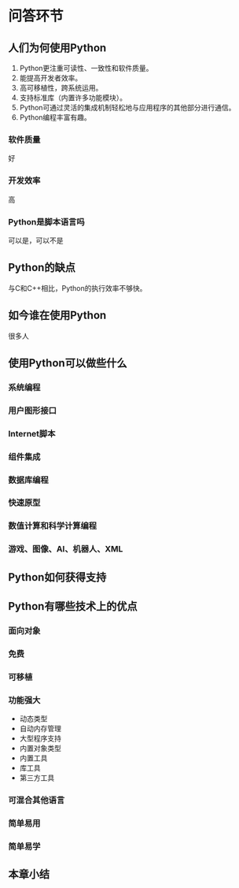 # 问答环节 #

## 人们为何使用Python ##

1. Python更注重可读性、一致性和软件质量。
2. 能提高开发者效率。
3. 高可移植性，跨系统运用。
4. 支持标准库（内置许多功能模块）。
5. Python可通过灵活的集成机制轻松地与应用程序的其他部分进行通信。
6. Python编程丰富有趣。

### 软件质量 ###

好

### 开发效率 ###

高

### Python是脚本语言吗 ###

可以是，可以不是


## Python的缺点 ##

与C和C++相比，Python的执行效率不够快。


## 如今谁在使用Python ##

很多人

## 使用Python可以做些什么 ##

### 系统编程 ###

### 用户图形接口 ###

### Internet脚本 ###

### 组件集成 ###

### 数据库编程 ###

### 快速原型 ###

### 数值计算和科学计算编程 ###

### 游戏、图像、AI、机器人、XML ###

## Python如何获得支持 ##

## Python有哪些技术上的优点 ##

### 面向对象 ###

### 免费 ###

### 可移植 ###

### 功能强大 ###

- 动态类型
- 自动内存管理
- 大型程序支持
- 内置对象类型
- 内置工具
- 库工具
- 第三方工具

### 可混合其他语言 ###

### 简单易用 ###

### 简单易学 ###

## 本章小结 ##



